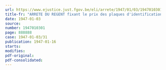 ```yaml
---
url: https://www.ejustice.just.fgov.be/eli/arrete/1947/01/03/1947010301/justel
title-fr: "ARRETE DU REGENT fixant le prix des plaques d'identification des barquettes, des embarcations de plaisance et des bouées de pêche (abrogé par AR 07-09-1950, art. 4)"
date: 1947-01-03
source:
number: 1947010301
page: 888888
case: 1947-01-03/31
publication: 1947-01-16
starts:
modifies:
pdf-original:
pdf-consolidated:
---
```


